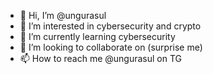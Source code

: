 - 👋 Hi, I’m @ungurasul
- 👀 I’m interested in cybersecurity and crypto
- 🌱 I’m currently learning cybersecurity
- 💞️ I’m looking to collaborate on (surprise me)
- 📫 How to reach me @ungurasul on TG

<!---
ungurasul/ungurasul is a ✨ special ✨ repository because its `README.md` (this file) appears on your GitHub profile.
You can click the Preview link to take a look at your changes.
--->
